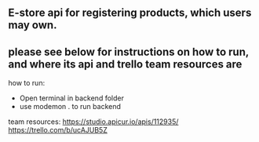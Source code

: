 E-store api for registering products, which users may own.
-----------------------------------------------------------
please see below for instructions on
how to run, and where its api and trello team resources are
------------------------------------------------------------
how to run:
- Open terminal in backend folder
- use modemon . to run backend

team resources:
https://studio.apicur.io/apis/112935/
https://trello.com/b/ucAJUB5Z
